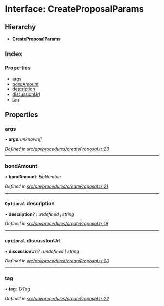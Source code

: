 # Interface: CreateProposalParams

## Hierarchy

* **CreateProposalParams**

## Index

### Properties

* [args](createproposalparams.md#args)
* [bondAmount](createproposalparams.md#bondamount)
* [description](createproposalparams.md#optional-description)
* [discussionUrl](createproposalparams.md#optional-discussionurl)
* [tag](createproposalparams.md#tag)

## Properties

###  args

• **args**: *unknown[]*

*Defined in [src/api/procedures/createProposal.ts:23](https://github.com/PolymathNetwork/polymesh-sdk/blob/ad17cbf/src/api/procedures/createProposal.ts#L23)*

___

###  bondAmount

• **bondAmount**: *BigNumber*

*Defined in [src/api/procedures/createProposal.ts:21](https://github.com/PolymathNetwork/polymesh-sdk/blob/ad17cbf/src/api/procedures/createProposal.ts#L21)*

___

### `Optional` description

• **description**? : *undefined | string*

*Defined in [src/api/procedures/createProposal.ts:19](https://github.com/PolymathNetwork/polymesh-sdk/blob/ad17cbf/src/api/procedures/createProposal.ts#L19)*

___

### `Optional` discussionUrl

• **discussionUrl**? : *undefined | string*

*Defined in [src/api/procedures/createProposal.ts:20](https://github.com/PolymathNetwork/polymesh-sdk/blob/ad17cbf/src/api/procedures/createProposal.ts#L20)*

___

###  tag

• **tag**: *TxTag*

*Defined in [src/api/procedures/createProposal.ts:22](https://github.com/PolymathNetwork/polymesh-sdk/blob/ad17cbf/src/api/procedures/createProposal.ts#L22)*
